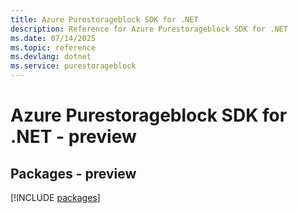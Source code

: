 ```yaml
---
title: Azure Purestorageblock SDK for .NET
description: Reference for Azure Purestorageblock SDK for .NET
ms.date: 07/14/2025
ms.topic: reference
ms.devlang: dotnet
ms.service: purestorageblock
---
```

# Azure Purestorageblock SDK for .NET - preview
## Packages - preview
[!INCLUDE [packages](purestorageblock-index.md)]